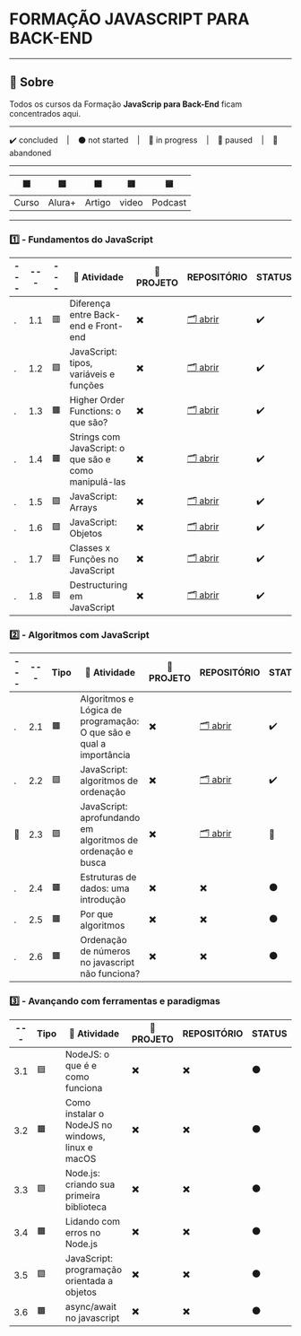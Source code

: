 # FORMAÇÃO JAVASCRIPT PARA BACK-END

---

## 📌 Sobre
  Todos os cursos da Formação **JavaScrip para Back-End** ficam concentrados aqui.

---

<p>
  ✔️ concluded &nbsp;&nbsp;&nbsp;|&nbsp;&nbsp;&nbsp;
  ⚫ not started &nbsp;&nbsp;&nbsp;|&nbsp;&nbsp;&nbsp;
  🔵 in progress &nbsp;&nbsp;&nbsp;|&nbsp;&nbsp;&nbsp;
  🔶 paused &nbsp;&nbsp;&nbsp;|&nbsp;&nbsp;&nbsp;
  🔴 abandoned 
</p>

---
| 🟪 | 🟦 | 🟫 | 🟥 | 🟨 |
| --- | --- | --- | --- | --- |
| Curso | Alura+ | Artigo | video | Podcast |

---

### 1️⃣ - Fundamentos do JavaScript 

| --- | --- | --- | 📘 Atividade | 🔗 PROJETO | REPOSITÓRIO | STATUS |
| --- | --- | --- | --- | --- | --- | --- |
| . | 1.1 | 🟥 | Diferença entre Back-end e Front-end | ✖️ | [🗂️ abrir](./diferencaBackendFrontend/) | ✔️ |
| . | 1.2 | 🟪 | JavaScript: tipos, variáveis e funções | ✖️ | [🗂️ abrir](./TiposVariaveisFuncoes/) | ✔️ |
| . | 1.3 | 🟫 | Higher Order Functions: o que são? | ✖️ | [🗂️ abrir](./higherOrderFunction/) | ✔️ |
| . | 1.4 | 🟫 | Strings com JavaScript: o que são e como manipulá-las | ✖️ | [🗂️ abrir](./stringsComJS/) | ✔️ |
| . | 1.5 | 🟪 | JavaScript: Arrays | ✖️ | [🗂️ abrir](./JavascriptArrays/) | ✔️ |
| . | 1.6 | 🟪 | JavaScript: Objetos | ✖️ | [🗂️ abrir](./JavascriptObjetos/) | ✔️ |
| . | 1.7 | 🟦 | Classes x Funções no JavaScript | ✖️ | [🗂️ abrir](./classesFuncoesJS/) | ✔️ |
| . | 1.8 | 🟦 | Destructuring em JavaScript | ✖️ | [🗂️ abrir](./destructuringJS/) | ✔️ |



### 2️⃣ - Algoritmos com JavaScript 

| --- | --- | Tipo | 📘 Atividade | 🔗 PROJETO | REPOSITÓRIO | STATUS |
| --- | --- | --- | --- | --- | --- | --- |
| . | 2.1 | 🟫 | Algoritmos e Lógica de programação: O que são e qual a importância | ✖️ | [🗂️ abrir](./AlgoritmosLogicaProgramacao/) | ✔️ |
| . | 2.2 | 🟪 | JavaScript: algoritmos de ordenação | ✖️ | [🗂️ abrir](./JavascriptAlgoritmosOrdenacao/) | ✔️ |
| 🚩 | 2.3 | 🟪 | JavaScript: aprofundando em algoritmos de ordenação e busca  | ✖️ | [🗂️ abrir](./AprofundandoEmAlgoritmosDeOrdenacaoEBusca/) | 🔵 |
| . | 2.4 | 🟫 | Estruturas de dados: uma introdução | ✖️ | ✖️ | ⚫ |
| . | 2.5 | 🟫 | Por que algoritmos | ✖️ | ✖️ | ⚫ |
| . | 2.6 | 🟫 | Ordenação de números no javascript não funciona? | ✖️ | ✖️ | ⚫ |


### 3️⃣ - Avançando com ferramentas e paradigmas

| --- | Tipo | 📘 Atividade | 🔗 PROJETO | REPOSITÓRIO | STATUS |
| --- | --- | --- | --- | --- | --- |
| 3.1 | 🟦 | NodeJS: o que é e como funciona | ✖️ | ✖️ | ⚫ |
| 3.2 | 🟫 | Como instalar o NodeJS no windows, linux e macOS | ✖️ | ✖️ | ⚫ |
| 3.3 | 🟪 | Node.js: criando sua primeira biblioteca | ✖️ | ✖️ | ⚫ |
| 3.4 | 🟫 | Lidando com erros no Node.js | ✖️ | ✖️ | ⚫ |
| 3.5 | 🟪 | JavaScript: programação orientada a objetos | ✖️ | ✖️ | ⚫ |
| 3.6 | 🟫 | async/await no javascript | ✖️ | ✖️ | ⚫ |

